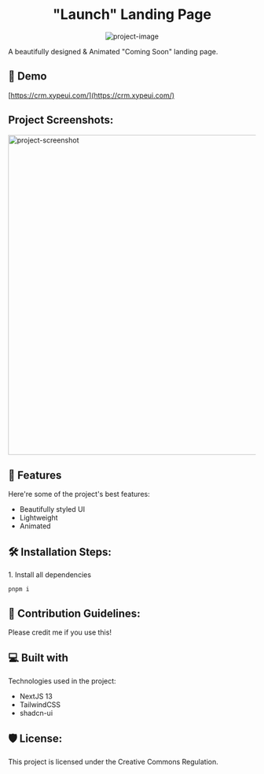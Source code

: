 <h1 align="center" id="title">"Launch" Landing Page</h1>

<p align="center"><img src="https://i.imgur.com/TH8dDRP.png" alt="project-image"></p>

<p id="description">A beautifully designed &amp; Animated "Coming Soon" landing page.</p>

<h2>🚀 Demo</h2>

[https://crm.xypeui.com/](https://crm.xypeui.com/)

<h2>Project Screenshots:</h2>

<img src="https://i.imgur.com/bf2BVZd.png" alt="project-screenshot" width="1325" height="650/">

<h2>🧐 Features</h2>

Here're some of the project's best features:

- Beautifully styled UI
- Lightweight
- Animated

<h2>🛠️ Installation Steps:</h2>

<p>1. Install all dependencies</p>

```
pnpm i
```

<h2>🍰 Contribution Guidelines:</h2>

Please credit me if you use this!

<h2>💻 Built with</h2>

Technologies used in the project:

- NextJS 13
- TailwindCSS
- shadcn-ui

<h2>🛡️ License:</h2>

This project is licensed under the Creative Commons Regulation.
